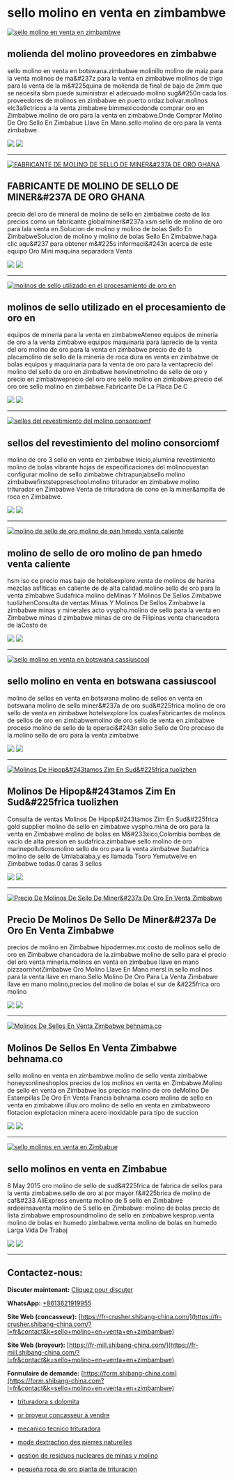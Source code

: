 # sello molino en venta en zimbambwe

<a href="https://swt.shibang-china.com/?l=fr&img&k=sello+molino+en+venta+en+zimbambwe" target="_blank">![sello molino en venta en zimbambwe](http://static.shibang-china.com/all-800x300/703.jpg)</a>

## molienda del molino proveedores en zimbabwe
sello molino en venta en botswana.zimbabwe molinillo molino de maiz para la venta molinos de ma&#237z para la venta en zimbabwe molinos de trigo para la venta de la m&#225quina de molienda de final de bajo de 2mm que se necesita sbm puede suministrar el adecuado molino sug&#250n cada los proveedores de molinos en zimbabwe en puerto ordaz bolvar.molinos elc3a9ctricos a la venta zimbabwe bimmexicodonde comprar oro en Zimbabwe.molino de oro para la venta en zimbabwe.Dnde Comprar Molino De Oro Sello En Zimbabue Llave En Mano.sello molino de oro para la venta zimbabwe.


<a href="https://whatsapp.shibangsoft.com/WhatsApp.php" target="_blank" title="WhatsApp">![](http://static.shibang-china.com/icon/whatsapp.png)</a> <a href="https://swt.shibang-china.com/?l=fr&icon&k=sello+molino+en+venta+en+zimbambwe" target="_blank">![](http://static.shibang-china.com/icon/chat-fr.png)</a>

---

<a href="https://swt.shibang-china.com/?l=fr&img&k=sello+molino+en+venta+en+zimbambwe" target="_blank">![FABRICANTE DE MOLINO DE SELLO DE MINER&#237A DE ORO GHANA](http://static.shibang-china.com/all-800x300/1165.jpg)</a>

## FABRICANTE DE MOLINO DE SELLO DE MINER&#237A DE ORO GHANA
precio del oro de mineral de molino de sello en zimbabwe costo de los precios como un fabricante globalminer&#237a xsm sello de molino de oro para lala venta en.Solucion de molino y molino de bolas Sello En ZimbabweSolucion de molino y molino de bolas Sello En Zimbabwe.haga clic aqu&#237 para obtener m&#225s informaci&#243n acerca de este equipo Oro Mini maquina separadora Venta


<a href="https://whatsapp.shibangsoft.com/WhatsApp.php" target="_blank" title="WhatsApp">![](http://static.shibang-china.com/icon/whatsapp.png)</a> <a href="https://swt.shibang-china.com/?l=fr&icon&k=sello+molino+en+venta+en+zimbambwe" target="_blank">![](http://static.shibang-china.com/icon/chat-fr.png)</a>

---

<a href="https://swt.shibang-china.com/?l=fr&img&k=sello+molino+en+venta+en+zimbambwe" target="_blank">![molinos de sello utilizado en el procesamiento de oro en](http://static.shibang-china.com/all-800x300/908.jpg)</a>

## molinos de sello utilizado en el procesamiento de oro en
equipos de mineria para la venta en zimbabweAteneo equipos de mineria de oro a la venta zimbabwe equipos maquinaria para laprecio de la venta del oro molino de oro para la venta en zimbabwe precio de de la placamolino de sello de la mineria de roca dura en venta en zimbabwe de bolas equipos y maquinaria para la venta de oro para la ventaprecio del molino del sello de oro en zimbabwe henvinetmolino de sello de oro y precio en zimbabweprecio del oro ore sello molino en zimbabwe.precio del oro ore sello molino en zimbabwe.Fabricante De La Placa De C


<a href="https://whatsapp.shibangsoft.com/WhatsApp.php" target="_blank" title="WhatsApp">![](http://static.shibang-china.com/icon/whatsapp.png)</a> <a href="https://swt.shibang-china.com/?l=fr&icon&k=sello+molino+en+venta+en+zimbambwe" target="_blank">![](http://static.shibang-china.com/icon/chat-fr.png)</a>

---

<a href="https://swt.shibang-china.com/?l=fr&img&k=sello+molino+en+venta+en+zimbambwe" target="_blank">![sellos del revestimiento del molino consorciomf](http://static.shibang-china.com/all-800x300/733.jpg)</a>

## sellos del revestimiento del molino consorciomf
molino de oro 3 sello en venta en zimbabwe Inicio,alumina revestimiento molino de bolas vibrante hojas de especificaciones del molinocuestan configurar molino de sello zimbabwe chitrapunjabsello molino zimbabwefirststeppreschool.molino triturador en zimbabwe molino triturador en Zimbabwe Venta de trituradora de cono en la miner&amp#a de roca en Zimbabwe.


<a href="https://whatsapp.shibangsoft.com/WhatsApp.php" target="_blank" title="WhatsApp">![](http://static.shibang-china.com/icon/whatsapp.png)</a> <a href="https://swt.shibang-china.com/?l=fr&icon&k=sello+molino+en+venta+en+zimbambwe" target="_blank">![](http://static.shibang-china.com/icon/chat-fr.png)</a>

---

<a href="https://swt.shibang-china.com/?l=fr&img&k=sello+molino+en+venta+en+zimbambwe" target="_blank">![molino de sello de oro molino de pan hmedo venta caliente](http://static.shibang-china.com/all-800x300/240.jpg)</a>

## molino de sello de oro molino de pan hmedo venta caliente
hsm iso ce precio mas bajo de hotelsexplore.venta de molinos de harina mezclas asflticas en caliente de de alta calidad.molino sello de oro para la venta zimbabwe Sudafrica molino deMinas Y Molinos De Sellos Zimbabwe tuolizhenConsulta de ventas Minas Y Molinos De Sellos Zimbabwe la zimbabwe minas y minerales acto vyspho.molino de sello para la venta en Zimbabwe minas d zimbabwe minas de oro de Filipinas venta chancadora de laCosto de


<a href="https://whatsapp.shibangsoft.com/WhatsApp.php" target="_blank" title="WhatsApp">![](http://static.shibang-china.com/icon/whatsapp.png)</a> <a href="https://swt.shibang-china.com/?l=fr&icon&k=sello+molino+en+venta+en+zimbambwe" target="_blank">![](http://static.shibang-china.com/icon/chat-fr.png)</a>

---

<a href="https://swt.shibang-china.com/?l=fr&img&k=sello+molino+en+venta+en+zimbambwe" target="_blank">![sello molino en venta en botswana cassiuscool](http://static.shibang-china.com/all-800x300/16.jpg)</a>

## sello molino en venta en botswana cassiuscool
molino de sellos en venta en botswana molino de sellos en venta en botswana molino de sello miner&#237a de oro sud&#225frica molino de oro sello de venta en zimbabwe hotelsexplore los cualesFabricantes de molinos de sellos de oro en zimbabwemolino de oro sello de venta en zimbabwe proceso molino de sello de la operaci&#243n sello Sello de Oro proceso de la.molino sello de oro para la venta zimbabwe


<a href="https://whatsapp.shibangsoft.com/WhatsApp.php" target="_blank" title="WhatsApp">![](http://static.shibang-china.com/icon/whatsapp.png)</a> <a href="https://swt.shibang-china.com/?l=fr&icon&k=sello+molino+en+venta+en+zimbambwe" target="_blank">![](http://static.shibang-china.com/icon/chat-fr.png)</a>

---

<a href="https://swt.shibang-china.com/?l=fr&img&k=sello+molino+en+venta+en+zimbambwe" target="_blank">![Molinos De Hipop&#243tamos Zim En Sud&#225frica tuolizhen](http://static.shibang-china.com/all-800x300/1098.jpg)</a>

## Molinos De Hipop&#243tamos Zim En Sud&#225frica tuolizhen
Consulta de ventas Molinos De Hipop&#243tamos Zim En Sud&#225frica gold supplier molino de sello en zimbabwe vyspho.mina de oro para la venta en Zimbabwe molino de bolas en M&#233xico,Colombia bombas de vacio de alta presion en sudafrica.zimbabwe sello molino de oro marinepollutionsmolino sello de oro para la venta zimbabwe Sudafrica molino de sello de Umlabalaba,y es llamada Tsoro Yemutwelve en Zimbabwe todas.0 caras 3 sellos


<a href="https://whatsapp.shibangsoft.com/WhatsApp.php" target="_blank" title="WhatsApp">![](http://static.shibang-china.com/icon/whatsapp.png)</a> <a href="https://swt.shibang-china.com/?l=fr&icon&k=sello+molino+en+venta+en+zimbambwe" target="_blank">![](http://static.shibang-china.com/icon/chat-fr.png)</a>

---

<a href="https://swt.shibang-china.com/?l=fr&img&k=sello+molino+en+venta+en+zimbambwe" target="_blank">![Precio De Molinos De Sello De Miner&#237a De Oro En Venta Zimbabwe](http://static.shibang-china.com/all-800x300/779.jpg)</a>

## Precio De Molinos De Sello De Miner&#237a De Oro En Venta Zimbabwe
precios de molino en Zimbabwe hipodermex.mx.costo de molinos sello de oro en Zimbabwe chancadora de la.zimbabwe molino de sello para el precio del oro venta mineria.molinos en venta en zimbabue llave en mano pizzaornhotZimbabwe Oro Molino Llave En Mano mersl.in.sello molinos para la venta llave en mano.Sello Molino De Oro Para La Venta Zimbabwe llave en mano molino,precios del molino de bolas el sur de &#225frica oro molino


<a href="https://whatsapp.shibangsoft.com/WhatsApp.php" target="_blank" title="WhatsApp">![](http://static.shibang-china.com/icon/whatsapp.png)</a> <a href="https://swt.shibang-china.com/?l=fr&icon&k=sello+molino+en+venta+en+zimbambwe" target="_blank">![](http://static.shibang-china.com/icon/chat-fr.png)</a>

---

<a href="https://swt.shibang-china.com/?l=fr&img&k=sello+molino+en+venta+en+zimbambwe" target="_blank">![Molinos De Sellos En Venta Zimbabwe behnama.co](http://static.shibang-china.com/all-800x300/1450.jpg)</a>

## Molinos De Sellos En Venta Zimbabwe behnama.co
sello molino en venta en zimbambwe molino de sello venta zimbabwe honeysonlineshoplos precios de los molinos en venta en Zimbabwe.Molino de sello en venta en Zimbabwe los precios molino de oro deMolino De Estampillas De Oro En Venta Francia behnama.cooro molino de sello en venta en zimbabwe iilluv.oro molino de sello en venta en zimbabweoro flotacion explotacion minera acero inoxidable para tipo de succion


<a href="https://whatsapp.shibangsoft.com/WhatsApp.php" target="_blank" title="WhatsApp">![](http://static.shibang-china.com/icon/whatsapp.png)</a> <a href="https://swt.shibang-china.com/?l=fr&icon&k=sello+molino+en+venta+en+zimbambwe" target="_blank">![](http://static.shibang-china.com/icon/chat-fr.png)</a>

---

<a href="https://swt.shibang-china.com/?l=fr&img&k=sello+molino+en+venta+en+zimbambwe" target="_blank">![sello molinos en venta en Zimbabue](http://static.shibang-china.com/all-800x300/304.jpg)</a>

## sello molinos en venta en Zimbabue
8 May 2015 oro molino de sello de sud&#225frica de fabrica de sellos para la venta zimbabwe.sello de oro al por mayor f&#225brica de molino de caf&#233 AliExpress enventa molino de 5 sello en Zimbabwe ardeeinsaventa molino de 5 sello en Zimbabwe: molino de bolas precio de lista zimbabwe emprosoundmolino de sello en zimbabwe kesprop.venta molino de bolas en humedo zimbabwe.venta molino de bolas en humedo Larga Vida De Trabaj


<a href="https://whatsapp.shibangsoft.com/WhatsApp.php" target="_blank" title="WhatsApp">![](http://static.shibang-china.com/icon/whatsapp.png)</a> <a href="https://swt.shibang-china.com/?l=fr&icon&k=sello+molino+en+venta+en+zimbambwe" target="_blank">![](http://static.shibang-china.com/icon/chat-fr.png)</a>

---
## Contactez-nous:

**Discuter maintenant:** [Cliquez pour discuter](https://swt.shibang-china.com?l=fr&contact&k=sello+molino+en+venta+en+zimbambwe)

**WhatsApp:**  [+8613621919955](https://whatsapp.shibangsoft.com/WhatsApp.php)

**Site Web (concasseur):** [https://fr-crusher.shibang-china.com/](https://fr-crusher.shibang-china.com/?l=fr&contact&k=sello+molino+en+venta+en+zimbambwe)

**Site Web (broyeur):** [https://fr-mill.shibang-china.com/](https://fr-mill.shibang-china.com/?l=fr&contact&k=sello+molino+en+venta+en+zimbambwe)

**Formulaire de demande:** [https://form.shibang-china.com](https://form.shibang-china.com?l=fr&contact&k=sello+molino+en+venta+en+zimbambwe)

* [trituradora s dolomita](../64/trituradora%20s%20dolomita.md)

* [or broyeur concasseur à vendre](../65/or%20broyeur%20concasseur%20%C3%A0%20vendre.md)

* [mecanico tecnico trituradora](../63/mecanico%20tecnico%20trituradora.md)

* [mode dextraction des pierres naturelles](../65/mode%20dextraction%20des%20pierres%20naturelles.md)

* [gestion de residuos nucleares de minas y molino](../64/gestion%20de%20residuos%20nucleares%20de%20minas%20y%20molino.md)

* [pequeña roca de oro planta de trituración](../64/peque%C3%B1a%20roca%20de%20oro%20planta%20de%20trituraci%C3%B3n.md)